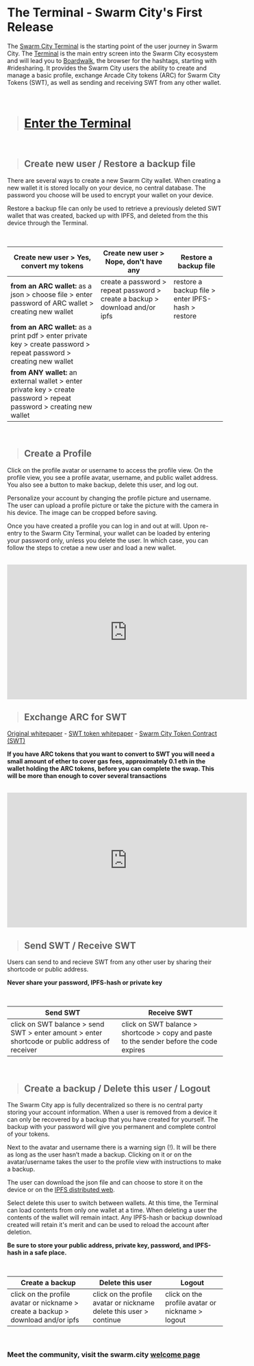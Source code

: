 # The Terminal - Swarm City's First Release


The [Swarm City Terminal](https://github.com/swarmcity/sc-terminal/blob/master/README.md) is the starting point of the user journey in Swarm City. The [Terminal](https://github.com/swarmcity/dev.swarm.city/blob/master/README.md) is the main entry screen into the Swarm City ecosystem and will lead you to [Boardwalk](https://github.com/swarmcity/sc-terminal/blob/master/README.md), the browser for the hashtags, starting with #ridesharing. It provides the Swarm City users the ability to create and manage a basic profile, exchange Arcade City tokens (ARC) for Swarm City Tokens (SWT), as well as sending and receiving SWT from any other wallet.


<br>


> # [Enter the Terminal](https://swarm.city)  


<br>


> ## Create new user / Restore a backup file


There are several ways to create a new Swarm City wallet. When creating a new wallet it is stored locally on your device, no central database. The password you choose will be used to encrypt your wallet on your device.

Restore a backup file can only be used to retrieve a previously deleted SWT wallet that was created, backed up with IPFS, and deleted from the this device through the Terminal. 


<br>


Create new user > Yes, convert my tokens | Create new user > Nope, don't have any | Restore a backup file
---------------------------------------- | -------------------------------------- | ---------------------
**from an ARC wallet:** as a json > choose file > enter password of ARC wallet > creating new wallet | create a password > repeat password > create a backup > download and/or ipfs | restore a backup file > enter IPFS-hash > restore
**from an ARC wallet:** as a print pdf > enter private key > create password > repeat password > creating new wallet |
**from ANY wallet:** an external wallet > enter private key > create password > repeat password > creating new wallet | 


<br>


> ## Create a Profile

Click on the profile avatar or username to access the profile view. On the profile view, you see a profile avatar, username, and public wallet address. You also see a button to make backup, delete this user, and log out.

Personalize your account by changing the profile picture and username. The user can upload a profile picture or take the picture with the camera in his device. The image can be cropped before saving.  

Once you have created a profile you can log in and out at will. Upon re-entry to the Swarm City Terminal, your wallet can be loaded by entering your password only, unless you delete the user. In which case, you can follow the steps to cretae a new user and load a new wallet. 


<br>


<iframe width="560" height="315" src="https://www.youtube.com/embed/kFD1t3MsdCs" frameborder="0" allowfullscreen></iframe>


<br>


> ## Exchange ARC for SWT


[Original whitepaper](https://drive.google.com/file/d/0B9RSMdR2vWssV2JJX0t6dmN6SUk/view) - [SWT token whitepaper](https://github.com/swarmcity/sc-token/blob/master/token-exchange-miniwhitepaper.md) - [Swarm City Token Contract (SWT)](https://etherscan.io/token/0xb9e7f8568e08d5659f5d29c4997173d84cdf2607)

**If you have ARC tokens that you want to convert to SWT you will need a small amount of ether to cover gas fees, approximately 0.1 eth in the wallet holding the ARC tokens, before you can complete the swap. This will be more than enough to cover several transactions**


<br>


<iframe width="560" height="315" src="https://www.youtube.com/embed/ON5NLUQDFVM" frameborder="0" allowfullscreen></iframe>


<br>


> ## Send SWT / Receive SWT

Users can send to and recieve SWT from any other user by sharing their shortcode or public address.

**Never share your password, IPFS-hash or private key**


<br>


Send SWT | Receive SWT
--------------- | ------------------
click on SWT balance > send SWT > enter amount > enter shortcode or public address of receiver | click on SWT balance > shortcode > copy and paste to the sender before the code expires


<br>

> ## Create a backup / Delete this user / Logout


The Swarm City app is fully decentralized so there is no central party storing your account information. When a user is removed from a device it can only be recovered by a backup that you have created for yourself. The backup with your password will give you permanent and complete control of your tokens.

Next to the avatar and username there is a warning sign (!). It will be there as long as the user hasn’t made a backup. Clicking on it or on the avatar/username takes the user to the profile view with instructions to make a backup. 

The user can download the json file and can choose to store it on the device or on the [IPFS distributed web](https://ipfs.io).

Select delete this user to switch between wallets. At this time, the Terminal can load contents from only one wallet at a time. When deleting a user the contents of the wallet will remain intact. Any IPFS-hash or backup download created will retain it's merit and can be used to reload the account after deletion.

**Be sure to store your public address, private key, password, and IPFS-hash in a safe place.**


<br>


Create a backup | Delete this user | Logout
--------------- | ---------------- | ------
click on the profile avatar or nickname > create a backup > download and/or ipfs | click on the profile avatar or nickname delete this user > continue | click on the profile avatar or nickname > logout


<br>


### Meet the community, visit the swarm.city [welcome page](https://queenbeesc.github.io/swarm.city/)





